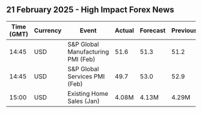 ## 21 February 2025 - High Impact Forex News

| Time (GMT) | Currency | Event | Actual | Forecast | Previous |
|------|----------|-------|--------|----------|----------|
| 14:45 | USD | S&P Global Manufacturing PMI (Feb) | 51.6 | 51.3 | 51.2 |
| 14:45 | USD | S&P Global Services PMI (Feb) | 49.7 | 53.0 | 52.9 |
| 15:00 | USD | Existing Home Sales (Jan) | 4.08M | 4.13M | 4.29M |
